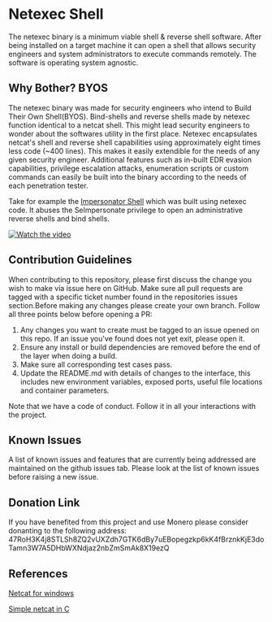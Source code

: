 # Netexec Shell

The netexec binary is a minimum viable shell & reverse shell software. After being installed on a target machine it can open a shell that allows security engineers and system administrators to execute commands remotely. The software is operating system agnostic.

## Why Bother? BYOS

The netexec binary was made for security engineers who intend to Build Their Own Shell(BYOS).  Bind-shells and reverse shells made by netexec function identical to a netcat shell. This might lead security engineers to wonder about the softwares utility in the first place. Netexec encapsulates netcat's shell and reverse shell capabilities using approximately eight times less code (~400 lines). This makes it easily extendible for the needs of any given security engineer. Additional features such as in-built EDR evasion capabilities, privilege escalation attacks, enumeration scripts or custom commands can easily be built into the binary according to the needs of each penetration tester.

Take for example the [Impersonator Shell](https://github.com/AleksaZatezalo/Impersonator-Shell) which was built using netexec code. It abuses the SeImpersonate privilege to open an administrative reverse shells and bind shells.

[![Watch the video](https://img.youtube.com/vi/VF4In6rIPGc/maxresdefault.jpg)](https://youtu.be/VF4In6rIPGc)

## Contribution Guidelines

When contributing to this repository, please first discuss the change you wish to make via issue here on GitHub. Make sure all pull requests are tagged with a specific ticket number found in the repositories issues section.Before making any changes please create your own branch. Follow all three points below before opening a PR:

1. Any changes you want to create must be tagged to an issue opened on this repo. If an issue you've found does not yet exit, please open it.
2. Ensure any install or build dependencies are removed before the end of the layer when doing a build.
3. Make sure all corresponding test cases pass.
4. Update the README.md with details of changes to the interface, this includes new environment variables, exposed ports, useful file locations and container parameters.

Note that we have a code of conduct. Follow it in all your interactions with the project.

## Known Issues

A list of known issues and features that are currently being addressed are maintained on the github issues tab. Please look at the list of known issues before raising a new issue.

## Donation Link

If you have benefited from this project and use Monero please consider donanting to the following address:
47RoH3K4j8STLSh8ZQ2vUXZdh7GTK6dBy7uEBopegzkp6kK4fBrznkKjE3doTamn3W7A5DHbWXNdjaz2nbZmSmAk8X19ezQ

## References

[Netcat for windows](https://github.com/diegocr/netcat)

[Simple netcat in C](https://github.com/guzlewski/netcat)
